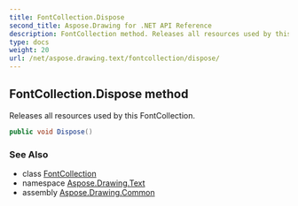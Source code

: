 ```yaml
---
title: FontCollection.Dispose
second_title: Aspose.Drawing for .NET API Reference
description: FontCollection method. Releases all resources used by this FontCollection
type: docs
weight: 20
url: /net/aspose.drawing.text/fontcollection/dispose/
---
```

## FontCollection.Dispose method

Releases all resources used by this FontCollection.

```csharp
public void Dispose()
```

### See Also

* class [FontCollection](../)
* namespace [Aspose.Drawing.Text](../../fontcollection/)
* assembly [Aspose.Drawing.Common](../../../)



